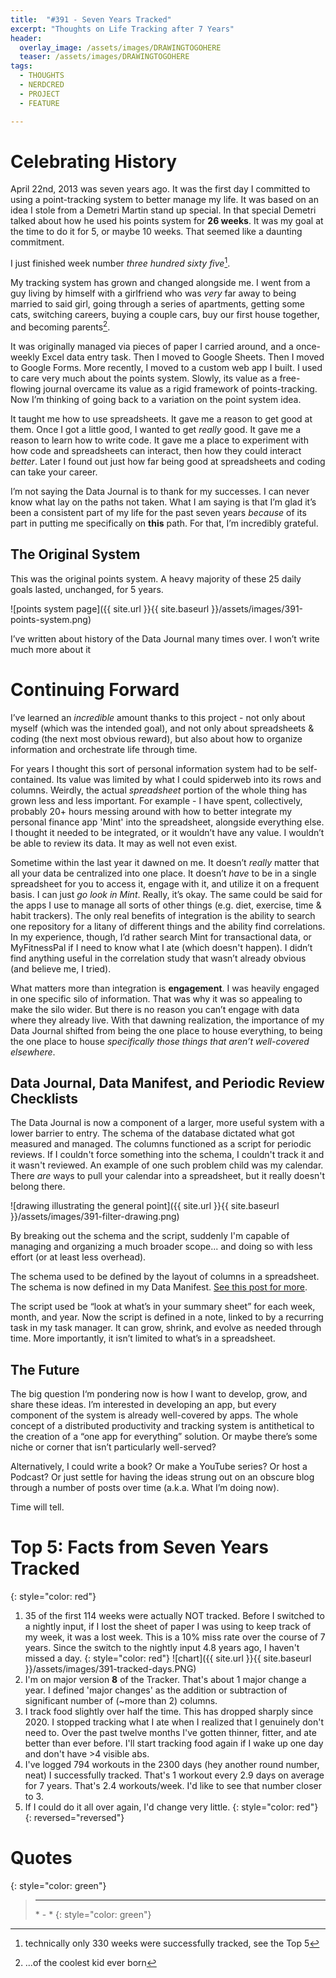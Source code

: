 ```yaml
---
title:  "#391 - Seven Years Tracked"
excerpt: "Thoughts on Life Tracking after 7 Years"
header:
  overlay_image: /assets/images/DRAWINGTOGOHERE
  teaser: /assets/images/DRAWINGTOGOHERE
tags:
  - THOUGHTS
  - NERDCRED
  - PROJECT
  - FEATURE

---
```


# Celebrating History

April 22nd, 2013 was seven years ago. It was the first day I committed to using a point-tracking system to better manage my life. It was based on an idea I stole from a Demetri Martin stand up special. In that special Demetri talked about how he used his points system for **26 weeks**. It was my goal at the time to do it for 5, or maybe 10 weeks. That seemed like a daunting commitment.

I just finished week number *three hundred sixty five*[^1].

My tracking system has grown and changed alongside me. I went from a guy living by himself with a girlfriend who was *very* far away to being married to said girl, going through a series of apartments, getting some cats, switching careers, buying a couple cars, buy our first house together, and becoming parents[^2].

It was originally managed via pieces of paper I carried around, and a once-weekly Excel data entry task. Then I moved to Google Sheets. Then I moved to Google Forms. More recently, I moved to a custom web app I built. I used to care very much about the points system. Slowly, its value as a free-flowing journal overcame its value as a rigid framework of points-tracking. Now I’m thinking of going back to a variation on the point system idea.

It taught me how to use spreadsheets. It gave me a reason to get good at them. Once I got a little good, I wanted to get *really* good. It gave me a reason to learn how to write code. It gave me a place to experiment with how code and spreadsheets can interact, then how they could interact *better*. Later I found out just how far being good at spreadsheets and coding can take your career. 

I’m not saying the Data Journal is to thank for my successes. I can never know what lay on the paths not taken. What I am saying is that I’m glad it’s been a consistent part of my life for the past seven years *because* of its part in putting me specifically on **this** path. For that, I’m incredibly grateful. 

## The Original System

This was the original points system. A heavy majority of these 25 daily goals lasted, unchanged, for 5 years.

![points system page]({{ site.url }}{{ site.baseurl }}/assets/images/391-points-system.png)

I’ve written about history of the Data Journal many times over. I won’t write much more about it 

# Continuing Forward

I’ve learned an *incredible* amount thanks to this project - not only about myself (which was the intended goal), and not only about spreadsheets & coding (the next most obvious reward), but also about how to organize information and orchestrate life through time. 

For years I thought this sort of personal information system had to be self-contained. Its value was limited by what I could spiderweb into its rows and columns. Weirdly, the actual *spreadsheet* portion of the whole thing has grown less and less important. For example - I have spent, collectively, probably 20+ hours messing around with how to better integrate my personal finance app 'Mint' into the spreadsheet, alongside everything else. I thought it needed to be integrated, or it wouldn’t have any value. I wouldn’t be able to review its data. It may as well not even exist.

Sometime within the last year it dawned on me. It doesn’t *really* matter that all your data be centralized into one place. It doesn’t *have* to be in a single spreadsheet for you to access it, engage with it, and utilize it on a frequent basis. I can just *go look in Mint*. Really, it’s okay. The same could be said for the apps I use to manage all sorts of other things (e.g. diet, exercise, time & habit trackers). The only real benefits of integration is the ability to search one repository for a litany of different things and the ability find correlations. In my experience, though, I’d rather search Mint for transactional data, or MyFitnessPal if I need to know what I ate (which doesn't happen). I didn’t find anything useful in the correlation study that wasn’t already obvious (and believe me, I tried).

What matters more than integration is **engagement**. I was heavily engaged in one specific silo of information. That was why it was so appealing to make the silo wider. But there is no reason you can’t engage with data where they already live. With that dawning realization, the importance of my Data Journal shifted from being the one place to house everything, to being the one place to house *specifically those things that aren’t well-covered elsewhere*. 

## Data Journal, Data Manifest, and Periodic Review Checklists

The Data Journal is now a component of a larger, more useful system with a lower barrier to entry. The schema of the database dictated what got measured and managed. The columns functioned as a script for periodic reviews. If I couldn't force something into the schema, I couldn't track it and it wasn't reviewed. An example of one such problem child was my calendar. There *are* ways to pull your calendar into a spreadsheet, but it really doesn't belong there.

![drawing illustrating the general point]({{ site.url }}{{ site.baseurl }}/assets/images/391-filter-drawing.png)

By breaking out the schema and the script, suddenly I'm capable of managing and organizing a much broader scope... and doing so with less effort (or at least less overhead).

The schema used to be defined by the layout of columns in a spreadsheet. The schema is now defined in my Data Manifest. [See this post for more](https://aarongilly.com/385-system-architecture-copy/#data-manifest).

The script used be “look at what’s in your summary sheet” for each week, month, and year. Now the script is defined in a note, linked to by a recurring task in my task manager. It can grow, shrink, and evolve as needed through time. More importantly, it isn’t limited to what’s in a spreadsheet.

## The Future

The big question I‘m pondering now is how I want to develop, grow, and share these ideas. I’m interested in developing an app, but every component of the system is already well-covered by apps. The whole concept of a distributed productivity and tracking system is antithetical to the creation of a “one app for everything” solution. Or maybe there’s some niche or corner that isn’t particularly well-served? 

Alternatively, I could write a book? Or make a YouTube series? Or host a Podcast? Or just settle for having the ideas strung out on an obscure blog through a number of posts over time (a.k.a. What I’m doing now). 

Time will tell.

# Top 5: Facts from Seven Years Tracked
{: style="color: red"}
1. 35 of the first 114 weeks were actually NOT tracked. Before I switched to a nightly input, if I lost the sheet of paper I was using to keep track of my week, it was a lost week. This is a 10% miss rate over the course of 7 years. Since the switch to the nightly input 4.8 years ago, I haven't missed a day.
{: style="color: red"}
![chart]({{ site.url }}{{ site.baseurl }}/assets/images/391-tracked-days.PNG)
2. I'm on major version **8** of the Tracker. That's about 1 major change a year. I defined 'major changes' as the addition or subtraction of significant number of (~more than 2) columns.
3. I track food slightly over half the time. This has dropped sharply since 2020. I stopped tracking what I ate when I realized that I genuinely don't need to. Over the past twelve months I've gotten thinner, fitter, and ate better than ever before. I'll start tracking food again if I wake up one day and don't have >4 visible abs.
4. I've logged 794 workouts in the 2300 days (hey another round number, neat) I successfully tracked. That's 1 workout every 2.9 days on average for 7 years. That's 2.4 workouts/week. I'd like to see that number closer to 3.
5. If I could do it all over again, I'd change very little.
{: style="color: red"}
{: reversed="reversed"}

# Quotes
{: style="color: green"}
> ****  
> *<cite></cite> - *
{: style="color: green"}

[^1]: technically only 330 weeks were successfully tracked, see the Top 5
[^2]: ...of the coolest kid ever born